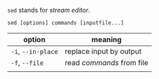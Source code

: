 `sed` stands for _stream editor_.

    sed [options] commands [inputfile...]

    
| option             | meaning                   |
| ------------------ | ------------------------- |
| `-i`, `--in-place` | replace input by output   |
| `-f`, `--file`     | read _commands_ from file |
|                    |                           |
